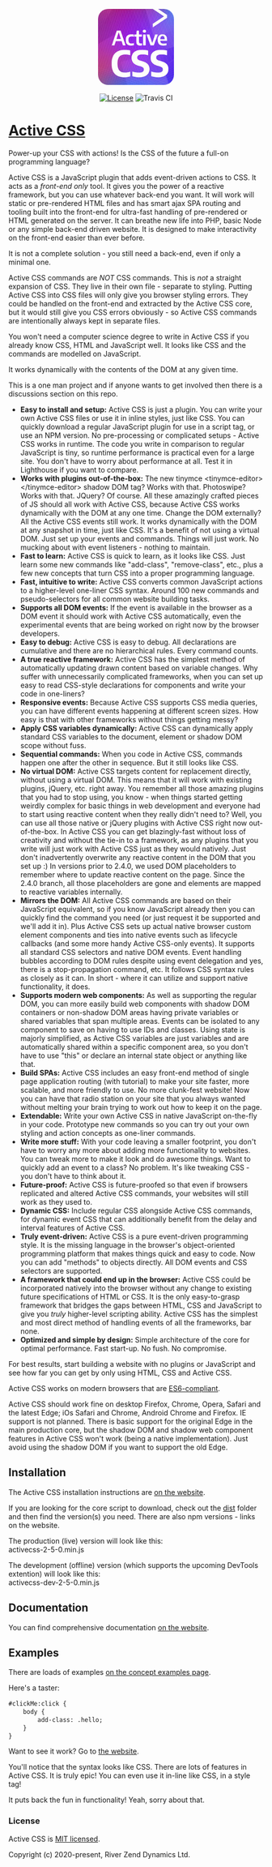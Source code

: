 <p align="center"><a href="https://activecss.org" target="_blank" rel="noopener noreferrer"><img src="https://github.com/Active-CSS/active-css/raw/master/logo/activecss-150.jpg" alt="Active CSS Logo" style="border-radius: 20px;"></a></p>
<p align="center">
  <a href="https://github.com/Active-CSS/active-css/blob/master/LICENSE"><img src="https://img.shields.io/badge/License-MIT-green.svg" alt="License"></a>
  <img src="https://travis-ci.com/Active-CSS/active-css.svg?branch=master" alt="Travis CI">
</p>

# [Active CSS](https://activecss.org/)

Power-up your CSS with actions! Is the CSS of the future a full-on programming language?

Active CSS is a JavaScript plugin that adds event-driven actions to CSS. It acts as a *front-end only* tool. It gives you the power of a reactive framework, but you can use whatever back-end you want. It will work will static or pre-rendered HTML files and has smart ajax SPA routing and tooling built into the front-end for ultra-fast handling of pre-rendered or HTML generated on the server. It can breathe new life into PHP, basic Node or any simple back-end driven website. It is designed to make interactivity on the front-end easier than ever before.

It is not a complete solution - you still need a back-end, even if only a minimal one.

Active CSS commands are *NOT* CSS commands. This is *not* a straight expansion of CSS. They live in their own file - separate to styling. Putting Active CSS into CSS files will only give you browser styling errors. They could be handled on the front-end and extracted by the Active CSS core, but it would still give you CSS errors obviously - so Active CSS commands are intentionally always kept in separate files.

You won't need a computer science degree to write in Active CSS if you already know CSS, HTML and JavaScript well. It looks like CSS and the commands are modelled on JavaScript.

It works dynamically with the contents of the DOM at any given time.

This is a one man project and if anyone wants to get involved then there is a discussions section on this repo.

* **Easy to install and setup:** Active CSS is just a plugin. You can write your own Active CSS files or use it in inline styles, just like CSS. You can quickly download a regular JavaScript plugin for use in a script tag, or use an NPM version. No pre-processing or complicated setups - Active CSS works in runtime. The code you write in comparison to regular JavaScript is tiny, so runtime performance is practical even for a large site. You don't have to worry about performance at all. Test it in Lighthouse if you want to compare.
* **Works with plugins out-of-the-box:** The new tinymce \<tinymce-editor>\</tinymce-editor> shadow DOM tag? Works with that. Photoswipe? Works with that. JQuery? Of course. All these amazingly crafted pieces of JS should all work with Active CSS, because Active CSS works dynamically with the DOM at any one time. Change the DOM externally? All the Active CSS events still work. It works dynamically with the DOM at any snapshot in time, just like CSS. It's a benefit of not using a virtual DOM. Just set up your events and commands. Things will just work. No mucking about with event listeners - nothing to maintain.
* **Fast to learn:** Active CSS is quick to learn, as it looks like CSS. Just learn some new commands like "add-class", "remove-class", etc., plus a few new concepts that turn CSS into a proper programming language.
* **Fast, intuitive to write:** Active CSS converts common JavaScript actions to a higher-level one-liner CSS syntax. Around 100 new commands and pseudo-selectors for all common website building tasks.
* **Supports all DOM events:** If the event is available in the browser as a DOM event it should work with Active CSS automatically, even the experimental events that are being worked on right now by the browser developers.
* **Easy to debug:** Active CSS is easy to debug. All declarations are cumulative and there are no hierarchical rules. Every command counts.
* **A true reactive framework:** Active CSS has the simplest method of automatically updating drawn content based on variable changes. Why suffer with unnecessarily complicated frameworks, when you can set up easy to read CSS-style declarations for components and write your code in one-liners?
* **Responsive events:** Because Active CSS supports CSS media queries, you can have different events happening at different screen sizes. How easy is that with other frameworks without things getting messy?
* **Apply CSS variables dynamically:** Active CSS can dynamically apply standard CSS variables to the document, element or shadow DOM scope without fuss.
* **Sequential commands:** When you code in Active CSS, commands happen one after the other in sequence. But it still looks like CSS.
* **No virtual DOM:** Active CSS targets content for replacement directly, without using a virtual DOM. This means that it will work with existing plugins, jQuery, etc. right away. You remember all those amazing plugins that you had to stop using, you know - when things started getting weirdly complex for basic things in web development and everyone had to start using reactive content when they really didn't need to? Well, you can use all those native or jQuery plugins with Active CSS right now out-of-the-box. In Active CSS you can get blazingly-fast without loss of creativity and without the tie-in to a framework, as any plugins that you write will just work with Active CSS just as they would natively. Just don't inadvertently overwrite any reactive content in the DOM that you set up :) In versions prior to 2.4.0, we used DOM placeholders to remember where to update reactive content on the page. Since the 2.4.0 branch, all those placeholders are gone and elements are mapped to reactive variables internally.
* **Mirrors the DOM:** All Active CSS commands are based on their JavaScript equivalent, so if you know JavaScript already then you can quickly find the command you need (or just request it be supported and we'll add it in). Plus Active CSS sets up actual native browser custom element components and ties into native events such as lifecycle callbacks (and some more handy Active CSS-only events). It supports all standard CSS selectors and native DOM events. Event handling bubbles according to DOM rules despite using event delegation and yes, there is a stop-propagation command, etc. It follows CSS syntax rules as closely as it can. In short - where it can utilize and support native functionality, it does.
* **Supports modern web components:** As well as supporting the regular DOM, you can more easily build web components with shadow DOM containers or non-shadow DOM areas having private variables or shared variables that span multiple areas. Events can be isolated to any component to save on having to use IDs and classes. Using state is majorly simplified, as Active CSS variables are just variables and are automatically shared within a specific component area, so you don't have to use "this" or declare an internal state object or anything like that.
* **Build SPAs:** Active CSS includes an easy front-end method of single page application routing (with tutorial) to make your site faster, more scalable, and more friendly to use. No more clunk-fest website! Now you can have that radio station on your site that you always wanted without melting your brain trying to work out how to keep it on the page.
* **Extendable:** Write your own Active CSS in native JavaScript on-the-fly in your code. Prototype new commands so you can try out your own styling and action concepts as one-liner commands.
* **Write more stuff:** With your code leaving a smaller footprint, you don't have to worry any more about adding more functionality to websites. You can tweak more to make it look and do awesome things. Want to quickly add an event to a class? No problem. It's like tweaking CSS - you don't have to think about it.
* **Future-proof:** Active CSS is future-proofed so that even if browsers replicated and altered Active CSS commands, your websites will still work as they used to.
* **Dynamic CSS:** Include regular CSS alongside Active CSS commands, for dynamic event CSS that can additionally benefit from the delay and interval features of Active CSS. 
* **Truly event-driven:** Active CSS is a pure event-driven programming style. It is the missing language in the browser's object-oriented programming platform that makes things quick and easy to code. Now you can add "methods" to objects directly. All DOM events and CSS selectors are supported.
* **A framework that could end up in the browser:** Active CSS could be incorporated natively into the browser without any change to existing future specifications of HTML or CSS. It is the only easy-to-grasp framework that bridges the gaps between HTML, CSS and JavaScript to give you _truly_ higher-level scripting ability. Active CSS has the simplest and most direct method of handling events of all the frameworks, bar none.
* **Optimized and simple by design:** Simple architecture of the core for optimal performance. Fast start-up. No fush. No compromise.

For best results, start building a website with no plugins or JavaScript and see how far you can get by only using HTML, CSS and Active CSS.

Active CSS works on modern browsers that are [ES6-compliant](http://kangax.github.io/compat-table/es6/).

Active CSS should work fine on desktop Firefox, Chrome, Opera, Safari and the latest Edge; iOs Safari and Chrome, Android Chrome and Firefox. IE support is not planned. There is basic support for the original Edge in the main production core, but the shadow DOM and shadow web component features in Active CSS won't work (being a native implementation). Just avoid using the shadow DOM if you want to support the old Edge.

## Installation

The Active CSS installation instructions are [on the website](https://activecss.org/manual/installation.html).

If you are looking for the core script to download, check out the [dist](https://github.com/Active-CSS/active-css/tree/master/dist) folder and then find the version(s) you need. There are also npm versions - links on the website.

The production (live) version will look like this:<br>
activecss-2-5-0.min.js

The development (offline) version (which supports the upcoming DevTools extention) will look like this:<br>
activecss-dev-2-5-0.min.js

## Documentation

You can find comprehensive documentation [on the website](https://activecss.org).

## Examples

There are loads of examples [on the concept examples page](https://activecss.org/manual/examples.html).

Here's a taster:

```
#clickMe:click {
    body {
        add-class: .hello;
    }
}
```

Want to see it work? Go to [the website](https://activecss.org).

You'll notice that the syntax looks like CSS. There are lots of features in Active CSS. It is truly epic! You can even use it in-line like CSS, in a style tag!

It puts back the fun in functionality! Yeah, sorry about that.

### License

Active CSS is [MIT licensed](./LICENSE).

Copyright (c) 2020-present, River Zend Dynamics Ltd.
